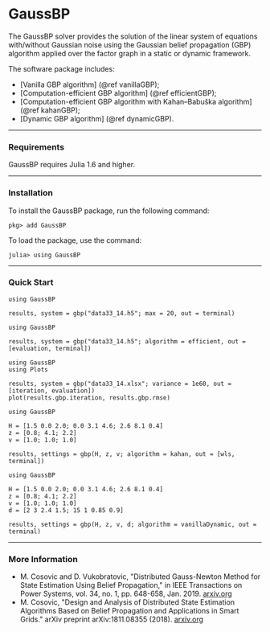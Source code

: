 GaussBP
=============

The GaussBP solver provides the solution of the linear system of equations with/without Gaussian noise using the Gaussian belief propagation (GBP) algorithm applied over the factor graph in a static or dynamic framework.

The software package includes:
 - [Vanilla GBP algorithm] (@ref vanillaGBP);
 - [Computation-efficient GBP algorithm] (@ref efficientGBP);
 - [Computation-efficient GBP algorithm with Kahan–Babuška algorithm] (@ref kahanGBP);
 - [Dynamic GBP algorithm] (@ref dynamicGBP).
---


### Requirements 
GaussBP requires Julia 1.6 and higher. 

---

### Installation  
To install the GaussBP package, run the following command:
```julia-repl
pkg> add GaussBP
```

To load the package, use the command:
```julia-repl
julia> using GaussBP
```
---


###  Quick Start
```julia-repl
using GaussBP

results, system = gbp("data33_14.h5"; max = 20, out = terminal)
```

```julia-repl
using GaussBP

results, system = gbp("data33_14.h5"; algorithm = efficient, out = [evaluation, terminal])
```

```julia-repl
using GaussBP
using Plots

results, system = gbp("data33_14.xlsx"; variance = 1e60, out = [iteration, evaluation])
plot(results.gbp.iteration, results.gbp.rmse)
```

```julia-repl
using GaussBP

H = [1.5 0.0 2.0; 0.0 3.1 4.6; 2.6 8.1 0.4]
z = [0.8; 4.1; 2.2]
v = [1.0; 1.0; 1.0]     

results, settings = gbp(H, z, v; algorithm = kahan, out = [wls, terminal])
```

```julia-repl
using GaussBP

H = [1.5 0.0 2.0; 0.0 3.1 4.6; 2.6 8.1 0.4]
z = [0.8; 4.1; 2.2]
v = [1.0; 1.0; 1.0]  
d = [2 3 2.4 1.5; 15 1 0.85 0.9]

results, settings = gbp(H, z, v, d; algorithm = vanillaDynamic, out = terminal)
```
---

### More Information
- M. Cosovic and D. Vukobratovic, "Distributed Gauss-Newton Method for State Estimation Using Belief Propagation," in IEEE Transactions on  Power Systems, vol. 34, no. 1, pp. 648-658, Jan. 2019. [arxiv.org](https://arxiv.org/pdf/1702.05781.pdf)
- M. Cosovic, "Design and Analysis of Distributed State Estimation Algorithms Based on Belief Propagation and Applications in Smart Grids." arXiv preprint arXiv:1811.08355 (2018). [arxiv.org](https://arxiv.org/pdf/1811.08355.pdf)

